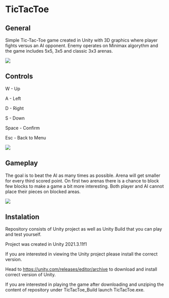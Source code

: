 # TicTacToe

## General

Simple Tic-Tac-Toe game created in Unity with 3D graphics where player fights versus an AI opponent.
Enemy operates on Minimax algorythm and the game includes 5x5, 3x5 and classic 3x3 arenas.

![](https://github.com/Sosari12/TicTacToe/blob/main/Media/TicTacToe_gameStart.gif)

## Controls

W - Up

A - Left

D - Right

S - Down

Space - Confirm

Esc - Back to Menu

![](https://github.com/Sosari12/TicTacToe/blob/main/Media/TicTacToe_gameplay1.gif)

## Gameplay

The goal is to beat the AI as many times as possible. Arena will get smaller for every third scored point.
On first two arenas there is a chance to block few blocks to make a game a bit more interesting. Both player and AI cannot place their pieces on blocked areas.

![](https://github.com/Sosari12/TicTacToe/blob/main/Media/TicTacToe_gameplay2.gif)

## Instalation

Repository consists of Unity project as well as Unity Build that you can play and test yourself.

Project was created in Unity 2021.3.11f1

If you are interested in viewing the Unity project please install the correct version.

Head to https://unity.com/releases/editor/archive to download and install correct version of Unity.

If you are interested in playing the game after downloading and unziping the content of repository under TicTacToe_Build launch TicTacToe.exe.
